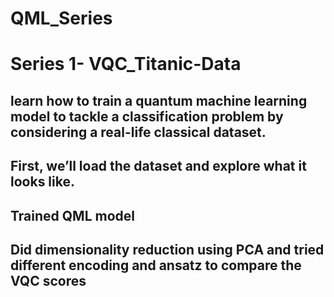 # QML_Series

# Series 1- VQC_Titanic-Data

## learn how to train a quantum machine learning model to tackle a classification problem by considering a real-life classical dataset.

## First, we’ll load the dataset and explore what it looks like.

## Trained QML model

## Did dimensionality reduction using PCA and tried different encoding and ansatz to compare the VQC scores 
